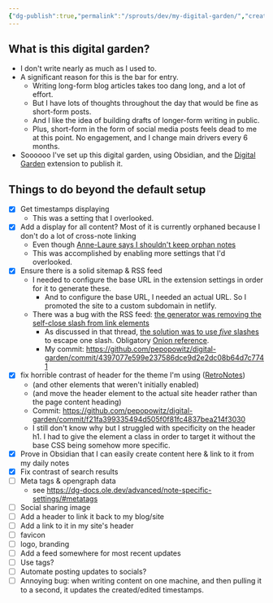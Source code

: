 ```yaml
---
{"dg-publish":true,"permalink":"/sprouts/dev/my-digital-garden/","created":"2025-01-06T09:36:31.698-06:00","updated":"2025-01-06T12:44:32.814-06:00"}
---
```



## What is this digital garden?

- I don't write nearly as much as I used to.
- A significant reason for this is the bar for entry.
	- Writing long-form blog articles takes too dang long, and a lot of effort.
	- But I have lots of thoughts throughout the day that would be fine as short-form posts.
	- And I like the idea of building drafts of longer-form writing in public.
	- Plus, short-form in the form of social media posts feels dead to me at this point. No engagement, and I change main drivers every 6 months.
- Soooooo I've set up this digital garden, using Obsidian, and the [Digital Garden](https://dg-docs.ole.dev/) extension to publish it. 

## Things to do beyond the default setup
- [x] Get timestamps displaying
	- This was a setting that I overlooked.
- [x] Add a display for all content? Most of it is currently orphaned because I don't do a lot of cross-note linking
	- Even though [Anne-Laure says I shouldn't keep orphan notes](https://www.mentalnodes.com/do-not-keep-orphan-notes)
	- This was accomplished by enabling more settings that I'd overlooked.
- [x] Ensure there is a solid sitemap & RSS feed
	- I needed to configure the base URL in the extension settings in order for it to generate these.
		- And to configure the base URL, I needed an actual URL. So I promoted the site to a custom subdomain in netlify.
	- There was a bug with the RSS feed: [the generator was removing the self-close slash from link elements](https://github.com/oleeskild/obsidian-digital-garden/issues/493)
		- As discussed in that thread, [the solution was to use _five_ slashes](https://github.com/oleeskild/obsidian-digital-garden/issues/493#issuecomment-1825034758) to escape one slash. Obligatory [Onion reference](https://theonion.com/fuck-everything-were-doing-five-blades-1819584036/).
		- My commit: https://github.com/pepopowitz/digital-garden/commit/4397077e599e237586dce9d2e2dc08b64d7c7741
- [x] fix horrible contrast of header for the theme I'm using ([RetroNotes](https://github.com/sr-campelo/retronotes))
	- (and other elements that weren't initially enabled) 
	- (and move the header element to the actual site header rather than the page content heading)
	- Commit: https://github.com/pepopowitz/digital-garden/commit/f21fa399335494d505f0f81fc4837bea214f3030
	- I still don't know why but I struggled with specificity on the header h1. I had to give the element a class in order to target it without the base CSS being somehow more specific.
- [x] Prove in Obsidian that I can easily create content here & link to it from my daily notes
- [x] Fix contrast of search results
- [ ] Meta tags & opengraph data
	- see https://dg-docs.ole.dev/advanced/note-specific-settings/#metatags
- [ ] Social sharing image
- [ ] Add a header to link it back to my blog/site
- [ ] Add a link to it in my site's header
- [ ] favicon
- [ ] logo, branding
- [ ] Add a feed somewhere for most recent updates
- [ ] Use tags?
- [ ] Automate posting updates to socials? 
- [ ] Annoying bug: when writing content on one machine, and then pulling it to a second, it updates the created/edited timestamps. 
